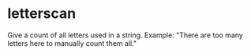 # letterscan

Give a count of all letters used in a string. Example: "There are too many letters here to manually count them all."
